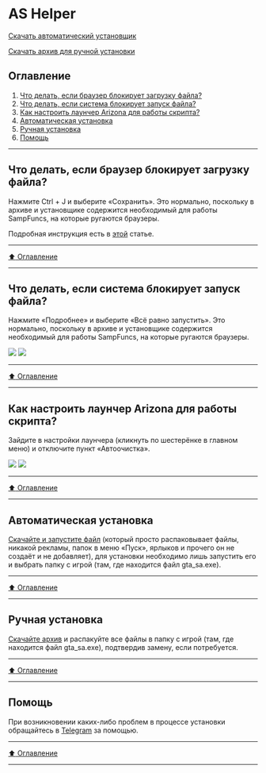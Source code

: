 # AS Helper
[Скачать автоматический установщик](https://github.com/MrJustMini/AS-Helper/blob/main/AS%20Helper.exe?raw=true)

[Скачать архив для ручной установки](https://github.com/MrJustMini/AS-Helper/blob/main/AS%20Helper.zip?raw=true)

## Оглавление

1. [Что делать, если браузер блокирует загрузку файла?](#что-делать-если-браузер-блокирует-загрузку-файла)
2. [Что делать, если система блокирует запуск файла?](#что-делать-если-система-блокирует-запуск-файла)
3. [Как настроить лаунчер Arizona для работы скрипта?](#как-настроить-лаунчер-arizona-для-работы-скрипта)
4. [Автоматическая установка](#автоматическая-установка)
5. [Ручная установка](#ручная-установка)
6. [Помощь](#помощь)
____
## Что делать, если браузер блокирует загрузку файла?
Нажмите Ctrl + J и выберите «Сохранить». Это нормально, поскольку в архиве и установщике содержится необходимый для работы SampFuncs, на которые ругаются браузеры.

Подробная инструкция есть в [этой](https://soft-setup.ru/razreshit-skachivanie-fajla-kotoryj-google-chrome-blokiruet/) статье.
____
[:arrow_up: Оглавление](#оглавление)
____
## Что делать, если система блокирует запуск файла?
Нажмите «Подробнее» и выберите «Всё равно запустить». Это нормально, поскольку в архиве и установщике содержится необходимый для работы SampFuncs, на которые ругаются браузеры.

![](https://i.imgur.com/KfyrigF.png)
![](https://i.imgur.com/kWWMzSi.png)
____
[:arrow_up: Оглавление](#оглавление) 
____
## Как настроить лаунчер Arizona для работы скрипта?
Зайдите в настройки лаунчера (кликнуть по шестерёнке в главном меню) и отключите пункт «Автоочистка».

![](https://i.imgur.com/HCC1eId.png)
![](https://i.imgur.com/V0mb2ez.png)
____
[:arrow_up: Оглавление](#оглавление) 
____
## Автоматическая установка
[Скачайте и запустите файл](https://github.com/MrJustMini/AS-Helper/blob/main/AS%20Helper.exe?raw=true) (который просто распаковывает файлы, никакой рекламы, папок в меню «Пуск», ярлыков и прочего он не создаёт и не добавляет), для установки необходимо лишь запустить его и выбрать папку с игрой (там, где находится файл gta_sa.exe).
____
[:arrow_up: Оглавление](#оглавление) 
____
## Ручная установка
[Скачайте архив](https://github.com/MrJustMini/AS-Helper/blob/main/AS%20Helper.zip?raw=true) и распакуйте все файлы в папку с игрой (там, где находится файл gta_sa.exe), подтвердив замену, если потребуется.
____
[:arrow_up: Оглавление](#оглавление) 
____
## Помощь
При возникновении каких-либо проблем в процессе установки обращайтесь в [Telegram](https://t.me/celentheado) за помощью.
____
[:arrow_up: Оглавление](#оглавление) 
____
